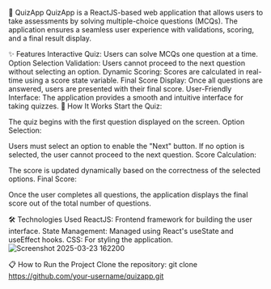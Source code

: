 🎯 QuizApp
QuizApp is a ReactJS-based web application that allows users to take assessments by solving multiple-choice questions (MCQs). The application ensures a seamless user experience with validations, scoring, and a final result display.

✨ Features
Interactive Quiz: Users can solve MCQs one question at a time.
Option Selection Validation: Users cannot proceed to the next question without selecting an option.
Dynamic Scoring: Scores are calculated in real-time using a score state variable.
Final Score Display: Once all questions are answered, users are presented with their final score.
User-Friendly Interface: The application provides a smooth and intuitive interface for taking quizzes.
🚀 How It Works
Start the Quiz:

The quiz begins with the first question displayed on the screen.
Option Selection:

Users must select an option to enable the "Next" button.
If no option is selected, the user cannot proceed to the next question.
Score Calculation:

The score is updated dynamically based on the correctness of the selected options.
Final Score:

Once the user completes all questions, the application displays the final score out of the total number of questions.

🛠️ Technologies Used
ReactJS: Frontend framework for building the user interface.
State Management: Managed using React's useState and useEffect hooks.
CSS: For styling the application.
![Screenshot 2025-03-23 162200](https://github.com/user-attachments/assets/372b7b21-d1b9-44af-8d9f-9099edcfa186)




📋 How to Run the Project
Clone the repository:
git clone https://github.com/your-username/quizapp.git


